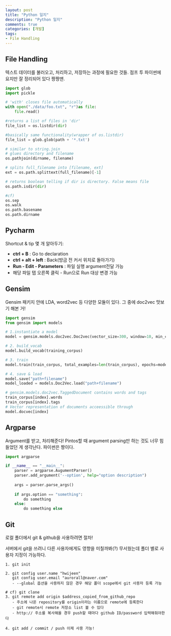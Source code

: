 ```yaml
---
layout: post
title: "Python 일지"
description: "Python 일지"
comments: true
categories: [개발]
tags:
- File Handling
---
```




## File Handling

텍스트 데이터를 불러오고, 처리하고, 저장하는 과정에 필요한 것들. 점프 투 파이썬에 요지만 잘 정리되어 있다 짱짱맨.

```python
import glob
import pickle

# 'with' closes file automatically
with open("./data/foo.txt", "r")as file:
    file.read()

#returns a list of files in 'dir'
file_list = os.listdir(dir)

#basically same functionality(wrapper of os.listdir)
file_list = glob.glob(path + '*.txt')

# similar to string.join
# glues directory and filename
os.pathjoin(dirname, filename)

# splits full_filename into [filename, ext]
ext = os.path.splittext(full_filename)[-1]

# returns boolean telling if dir is directory. False means file
os.path.isdir(dir)

#cf)
os.sep
os.walk
os.path.basename
os.path.dirname
```



## Pycharm

Shortcut & tip 몇 개 알아두기: 

- **ctrl + B** : Go to declaration
- **ctrl + alt + left** : Back(방금 전 커서 위치로 돌아가기)
- **Run - Edit - Parameters** : 파일 실행 argument전달 가능
- 해당 파일 탭 오른쪽 클릭 - Run으로 Run 대상 변경 가능



## Gensim 

Gensim 패키지 안에 LDA, word2vec 등 다양한 모듈이 있다. 그 중에 doc2vec 맛보기 해본 거!

```python
import gensim
from gensim import models

# 1.instantiate a model
model = gensim.models.doc2vec.Doc2vec(vector_size=300, window=10, min_count=2, epoch=100)

# 2. build_vocab
model.build_vocab(training_corpus)

# 3. train
model.train(train_corpus, total_examples=len(train_corpus), epochs=model.epochs)

# 4. save & load
model.save("path+filename")
model_loaded = models.Doc2Vec.load("path+filename")

# gensim.models.doc2vec.TaggedDocument contains words and tags
train_corpus[index].words
train_corpus[index].tags
# Vector representation of documents acceessible through 
model.docvec[index]

```



## Argparse

Argument를 받고, 처리해준다! Pintos할 때 argument parsing만 하는 것도 너무 힘들었던 게 생각난다. 파이썬은 짱이다.

```python
import argparse 

if __name__ == "__main__":
    parser = argparse.AugumentParser()
    parser.add_argument('--option', help="option description")
    
    args = parser.parse_args()
    
    if args.option == "something":
        do something
    else:
        do something else
```





## Git

로컬 폴더에서 git & github을 사용하려면 절차!

서버에서 git을 쓰려니 다른 사용자에게도 영향을 미칠까봐(?) 무서웠는데 폴더 별로 사용자 지정이 가능하다.

```
1. git init

2. git config user.name "hwijeen"
   git config user.email "aurorall@naver.com"
   - --global 옵션을 사용하지 않은 경우 해당 폴더 scope에서 git 사용자 등록 가능
 
# cf) git clone
3. git remote add origin $address_copied_from_github_repo
   - 주소에 나온 repository를 origin이라는 이름으로 remote에 등록한다
   - git remote시 remote 저장소 list 볼 수 있다
   - http:// 주소를 복사해올 경우 push할 때마다 github ID/password 입력해줘야한다
   
4. git add / commit / push 이제 사용 가능!
```



